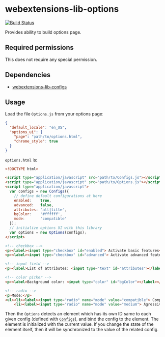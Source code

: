 # webextensions-lib-options

[![Build Status](https://travis-ci.org/piroor/webextensions-lib-options.svg?branch=master)](https://travis-ci.org/piroor/webextensions-lib-options)

Provides ability to build options page.

## Required permissions

This does not require any special permission.

## Dependencies

 * [webextensions-lib-configs](https://github.com/piroor/webextensions-lib-configs)

## Usage

Load the file `Options.js` from your options page:

```json
{
  "default_locale": "en_US",
  "options_ui": {
    "page": "path/to/options.html",
    "chrome_style": true
  }
}
```

`options.html` is:

```html
<!DOCTYPE html>

<script type="application/javascript" src="path/to/Configs.js"></script>
<script type="application/javascript" src="path/to/Options.js"></script>
<script type="application/javascript">
  var configs = new Configs({
    // define default configurations at here
    enabled:    true,
    advanced:   false,
    attributes: 'alt|title',
    bgColor:    '#ffffff',
    mode:       'compatible'
  });
  // initialize options UI with this library
  var options = new Options(configs);
</script>

<!-- checkbox -->
<p><label><input type="checkbox" id="enabled"> Activate basic features</label></p>
<p><label><input type="checkbox" id="advanced"> Activate advanced features</label></p>

<!-- input field -->
<p><label>List of attributes: <input type="text" id="attributes"></label></p>

<!-- color picker -->
<p><label>Background color: <input type="color" id="bgColor"></label></p>

<!-- radio -->
<p>Mode:</p>
<ul><li><label><input type="radio" name="mode" value="compatible"> Compatible</label></li>
    <li><label><input type="radio" name="mode" value="medium"> Agressive</label></li></ul>
```

Then the `Options` detects an element which has its own ID same to each given config (defined with [`Configs`](https://github.com/piroor/webextensions-lib-configs)), and bind the config to the element. The element is initialized with the current value. If you change the state of the element itself, then it will be synchronized to the value of the related config.
